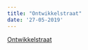 ```yaml
---
title: "Ontwikkelstraat"
date: '27-05-2019'
---
```


[Ontwikkelstraat](../overige/technisch/dev-straat) 

